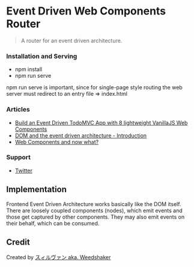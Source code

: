 # Event Driven Web Components Router

> A router for an event driven architecture.


### Installation and Serving

- npm install
- npm run serve

npm run serve is important, since for single-page style routing the web server must redirect to an entry file => index.html


### Articles

- [Build an Event Driven TodoMVC App with 8 lightweight VanillaJS Web Components](https://dev.to/weedshaker/build-an-event-driven-todomvc-app-with-8-lightweight-vanillajs-web-components-5b65)
- [DOM and the event driven architecture - Introduction](https://dev.to/weedshaker/dom-and-the-event-driven-architecture-1519)
- [Web Components and now what?](https://dev.to/weedshaker/web-components-and-now-what-k97)


### Support

- [Twitter](https://twitter.com/weedshaker)


## Implementation

Frontend Event Driven Architecture works basically like the DOM itself. There are loosely coupled components (nodes), which emit events and those get captured by other components. They may also emit events on their behalf, which can be consumed.


## Credit

Created by [スィルヴァン aka. Weedshaker](https://github.com/Weedshaker)
